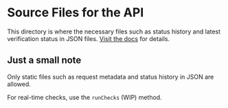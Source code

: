 # Source Files for the API

This directory is where the necessary files such as status history and latest verification status
in JSON files. [Visit the docs](https://github.com/RecapTime/verify/wiki) for details.

## Just a small note

Only static files such as request metadata and status history in JSON are allowed.

For real-time checks, use the `runChecks` (WIP) method.